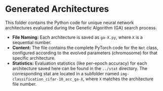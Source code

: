 # Generated Architectures

This folder contains the Python code for unique neural network architectures evaluated during the Genetic Algorithm (GA) search process.

*   **File Naming:** Each architecture is saved as `ga-X.py`, where `X` is a sequential number.
*   **Content:** The file contains the complete PyTorch code for the `Net` class, configured according to the evolved parameters (chromosome) for that specific architecture.
*   **Statistics:** Evaluation statistics (like per-epoch accuracy) for each architecture saved here can be found in the `../stat` directory. The corresponding stat are located in a subfolder named `img-classification_cifar-10_acc_ga-X`, where `X` matches the architecture file number.
